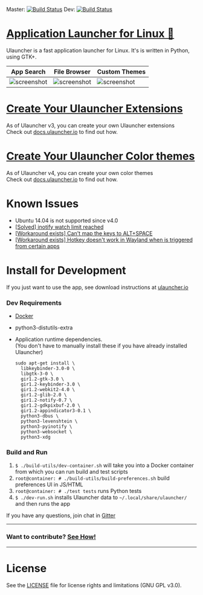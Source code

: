 Master: [![Build Status](https://travis-ci.org/Ulauncher/Ulauncher.svg?branch=master)](https://travis-ci.org/Ulauncher/Ulauncher)
Dev: [![Build Status](https://travis-ci.org/Ulauncher/Ulauncher.svg?branch=dev)](https://travis-ci.org/Ulauncher/Ulauncher)


[Application Launcher for Linux 🐧](https://ulauncher.io)
================================

Ulauncher is a fast application launcher for Linux. It's is written in Python, using GTK+.

| App Search | File Browser | Custom Themes |
---|---|---
|![screenshot](http://i.imgur.com/8FpJLGG.png?1)|![screenshot](http://i.imgur.com/wJvXSmP.png?1)|![screenshot](http://i.imgur.com/2a4GCW7.png?1)|


[Create Your Ulauncher Extensions](http://docs.ulauncher.io/)
==============================================================

As of Ulauncher v3, you can create your own Ulauncher extensions  
Check out [docs.ulauncher.io](http://docs.ulauncher.io/) to find out how.


[Create Your Ulauncher Color themes](http://docs.ulauncher.io/en/latest/themes/themes.html)
==============================================================

As of Ulauncher v4, you can create your own color themes  
Check out [docs.ulauncher.io](http://docs.ulauncher.io/en/latest/themes/themes.html) to find out how.


Known Issues
============

* Ubuntu 14.04 is not supported since v4.0
* [[Solved] inotify watch limit reached](https://github.com/Ulauncher/Ulauncher/issues/51)
* [[Workaround exists] Can't map the keys to ALT+SPACE](https://github.com/Ulauncher/Ulauncher/issues/100)
* [[Workaround exists] Hotkey doesn't work in Wayland when is triggered from certain apps](https://github.com/Ulauncher/Ulauncher/issues/183)


Install for Development
=======================

If you just want to use the app, see download instructions at [ulauncher.io](http://ulauncher.io)

### Dev Requirements

* [Docker](https://docs.docker.com/engine/installation/)
* python3-distutils-extra
* Application runtime dependencies.  
  (You don't have to manually install these if you have already installed Ulauncher)  
  
  ```
  sudo apt-get install \
    libkeybinder-3.0-0 \
    libgtk-3-0 \
    gir1.2-gtk-3.0 \
    gir1.2-keybinder-3.0 \
    gir1.2-webkit2-4.0 \
    gir1.2-glib-2.0 \
    gir1.2-notify-0.7 \
    gir1.2-gdkpixbuf-2.0 \
    gir1.2-appindicator3-0.1 \
    python3-dbus \
    python3-levenshtein \
    python3-pyinotify \
    python3-websocket \
    python3-xdg
  ```

### Build and Run
1. `$ ./build-utils/dev-container.sh` will take you into a Docker container from which you can run build and test scripts
2. `root@container: # ./build-utils/build-preferences.sh` build preferences UI in JS/HTML
3. `root@container: # ./test tests` runs Python tests
4. `$ ./dev-run.sh` installs Ulauncher data to `~/.local/share/ulauncher/` and then runs the app

If you have any questions, join chat in [Gitter](https://gitter.im/Ulauncher/General)

***
### Want to contribute? [See How!](https://github.com/Ulauncher/Ulauncher/wiki/Code-Contribution)
***

License
=======

See the [LICENSE](LICENSE) file for license rights and limitations (GNU GPL v3.0).
